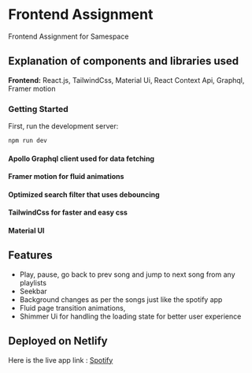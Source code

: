 
# Frontend Assignment

Frontend Assignment for Samespace



## Explanation of components and libraries used

**Frontend:** React.js, TailwindCss, Material Ui, React Context Api, Graphql, Framer motion

### Getting Started

First, run the development server:

```bash
npm run dev
```
#### Apollo Graphql client used for data fetching
#### Framer motion for fluid animations
#### Optimized search filter that uses debouncing
#### TailwindCss for faster and easy css
#### Material UI 




## Features

- Play, pause, go back to prev song and jump to next song from any playlists
- Seekbar
- Background changes as per the songs just like the spotify app
- Fluid page transition animations, 
- Shimmer Ui for handling the loading state for better user experience




## Deployed on Netlify
Here is the live app link : [Spotify](https://64ba5fa4957dd50082bcc4bf--magical-swan-78326a.netlify.app/)
